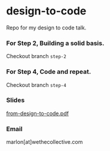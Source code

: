 # design-to-code  
Repo for my design to code talk.  

### For Step 2, Building a solid basis.
Checkout branch `step-2`  

### For Step 4, Code and repeat.  
Checkout branch `step-4`  

### Slides
[from-design-to-code.pdf](./from-design-to-code.pdf)

### Email
marlon[at]wethecollective.com